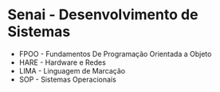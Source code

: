 # Senai - Desenvolvimento de Sistemas

-  FPOO - Fundamentos De Programação Orientada a Objeto
-  HARE - Hardware e Redes
-  LIMA - Linguagem de Marcação
-  SOP - Sistemas Operacionais
